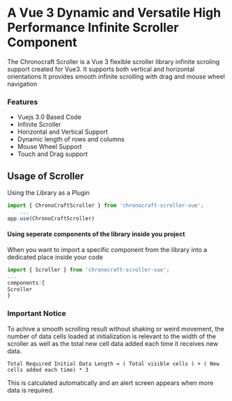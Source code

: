 # A Vue 3 Dynamic and Versatile High Performance Infinite Scroller Component

The Chronocraft Scroller is a Vue 3 flexible scroller library infinite scroling support created for Vue3.
It supports both vertical and horizontal orientations
It provides smooth infinite scrolling with drag and mouse wheel navigation

### Features
- Vuejs 3.0 Based Code
- Infinite Scroller
- Horizontal and Vertical Support
- Dynamic length of rows and columns
- Mouse Wheel Support
- Touch and Drag support

## Usage of Scroller

Using the Library as a Plugin

```javascript
import { ChronoCraftScroller } from 'chronocraft-scroller-vue';
    ...
app.use(ChronoCraftScroller)
```

#### Using seperate components of the library inside you project

When you want to import a specific component from the library into a dedicated place inside your code

```javascript
import { Scroller } from 'chronocraft-scroller-vue';
...
components:{
Scroller
}
```

### Important Notice
To achive a smooth scrolling result without shaking or weird movement, the number of data cells loaded at initialization is relevant
to the width of the scroller as well as the total new cell data added each time it receives new data.

```
Total Required Initial Data Length = ( Total visible cells ) + ( New cells added each time) * 3
```

This is calculated automatically and an alert screen appears when more data is required.
